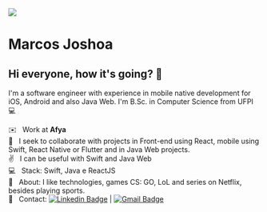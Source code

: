 <img width="auto" src="https://github.com/Joshoa.png">


# Marcos Joshoa

## Hi everyone, how it's going? 🤙
I'm a software engineer with experience in mobile native development for iOS, Android and also Java Web.
I'm B.Sc. in Computer Science from UFPI :computer:

 :envelope:  &nbsp; Work at **Afya**
 <br/> :muscle: &nbsp; I seek to collaborate with projects in Front-end using React, mobile using Swift, React Native or Flutter and in Java Web projects.
 <br/> :v: &nbsp; I can be useful with Swift and Java Web
 <br/> :computer: &nbsp; Stack: Swift, Java e ReactJS
 <br/> 💬  &nbsp; About: I like technologies, games CS: GO, LoL and series on Netflix, besides playing sports.
 <br/> :email: &nbsp; Contact: [![Linkedin Badge](https://img.shields.io/badge/-MarcosJoshoa-blue?style=flat-square&logo=Linkedin&logoColor=white&link=https://https://www.linkedin.com/in/mrmjop/)](https://www.linkedin.com/in/mrmjop/) 
| 
[![Gmail Badge](https://img.shields.io/badge/-joshoa986@gmail.com-c14438?style=flat-square&logo=Gmail&logoColor=white&link=mailto:joshoa986@gmail.com)](mailto:joshoa689@gmail.com)
